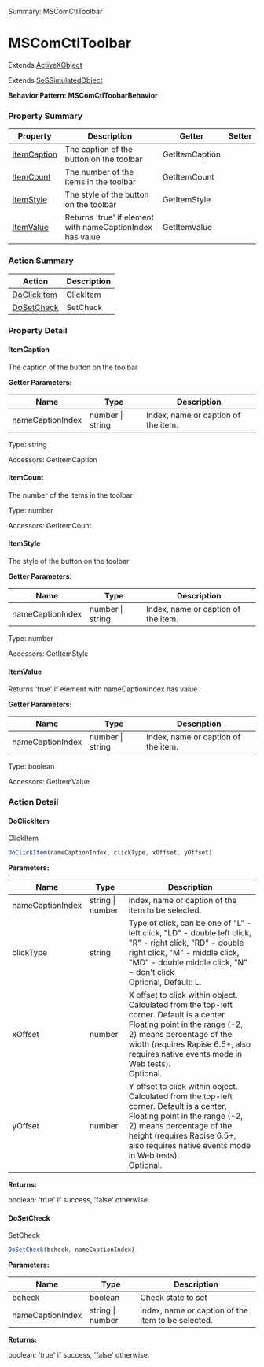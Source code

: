 Summary: MSComCtlToolbar

# MSComCtlToolbar

Extends [ActiveXObject](ActiveXObject.md)

Extends [SeSSimulatedObject](SeSSimulatedObject.md)





**Behavior Pattern: MSComCtlToobarBehavior**


<!-- ============================== property summary ========================== -->

	

### Property Summary

| **Property** | **Description** | **Getter** | **Setter** |
| ------------ | --------------- | ---------- | ---------- |
| [ItemCaption](#itemcaption) | The caption of the button on the toolbar | GetItemCaption |  |
| [ItemCount](#itemcount) | The number of the items in the toolbar | GetItemCount |  |
| [ItemStyle](#itemstyle) | The style of the button on the toolbar | GetItemStyle |  |
| [ItemValue](#itemvalue) | Returns 'true' if element with nameCaptionIndex has value | GetItemValue |  |



	
<!-- ============================== action summary ========================== -->



### Action Summary

|  **Action** | **Description** | 
| ----------- | --------------- |
|	[DoClickItem](#doclickitem) | ClickItem |
|	[DoSetCheck](#dosetcheck) | SetCheck |




<!-- ============================== property detail ========================== -->
	
### Property Detail
		
<a name="ItemCaption"></a>
#### ItemCaption


The caption of the button on the toolbar

			
**Getter Parameters:**

| **Name** | **Type** | **Description** |
| -------- | -------- | --------------- |	
| nameCaptionIndex | number \| string | Index, name or caption of the item. |


	
			
Type: string
			
			
Accessors: GetItemCaption
			
		
<a name="ItemCount"></a>
#### ItemCount


The number of the items in the toolbar

			
	
			
Type: number
			
			
Accessors: GetItemCount
			
		
<a name="ItemStyle"></a>
#### ItemStyle


The style of the button on the toolbar

			
**Getter Parameters:**

| **Name** | **Type** | **Description** |
| -------- | -------- | --------------- |	
| nameCaptionIndex | number \| string | Index, name or caption of the item. |


	
			
Type: number
			
			
Accessors: GetItemStyle
			
		
<a name="ItemValue"></a>
#### ItemValue


Returns 'true' if element with nameCaptionIndex has value

			
**Getter Parameters:**

| **Name** | **Type** | **Description** |
| -------- | -------- | --------------- |	
| nameCaptionIndex | number \| string | Index, name or caption of the item. |


	
			
Type: boolean
			
			
Accessors: GetItemValue
			
		
	
	
<!-- ============================== action detail ========================== -->
	
### Action Detail
		
<a name="DoClickItem"></a>    
#### DoClickItem

ClickItem

```javascript
DoClickItem(nameCaptionIndex, clickType, xOffset, yOffset) 
```


**Parameters:**

|	**Name** | **Type** | **Description** |
| ---------- | -------- | --------------- |
| nameCaptionIndex | string \| number |	index, name or caption of the item to be selected. |
| clickType | string |	Type of click, can be one of "L" - left click, "LD" - double left click, "R" - right click, "RD" - double right click, "M" - middle click, "MD" - double middle click, "N" - don't click<br>Optional, Default: L. |
| xOffset | number |	X offset to click within object. Calculated from the top-left corner. Default is a center. Floating point in the range (-2, 2) means percentage of the width (requires Rapise 6.5+, also requires native events mode in Web tests).<br>Optional. |
| yOffset | number |	Y offset to click within object. Calculated from the top-left corner. Default is a center. Floating point in the range (-2, 2) means percentage of the height (requires Rapise 6.5+, also requires native events mode in Web tests).<br>Optional. |




**Returns:**

boolean: 'true' if success, 'false' otherwise.



<a name="see.also.mscomctltoolbar.doclickitem"></a>

<a name="DoSetCheck"></a>    
#### DoSetCheck

SetCheck

```javascript
DoSetCheck(bcheck, nameCaptionIndex) 
```


**Parameters:**

|	**Name** | **Type** | **Description** |
| ---------- | -------- | --------------- |
| bcheck | boolean |	Check state to set |
| nameCaptionIndex | string \| number |	index, name or caption of the item to be selected. |




**Returns:**

boolean: 'true' if success, 'false' otherwise.



<a name="see.also.mscomctltoolbar.dosetcheck"></a>

	

